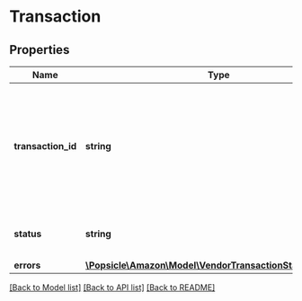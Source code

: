 # Transaction

## Properties
Name | Type | Description | Notes
------------ | ------------- | ------------- | -------------
**transaction_id** | **string** | The unique identifier returned in the &#x27;transactionId&#x27; field in response to the post request of a specific transaction. | 
**status** | **string** | Current processing status of the transaction. | 
**errors** | [**\Popsicle\Amazon\Model\VendorTransactionStatus\ErrorList**](ErrorList.md) |  | [optional] 

[[Back to Model list]](../../README.md#documentation-for-models) [[Back to API list]](../../README.md#documentation-for-api-endpoints) [[Back to README]](../../README.md)

